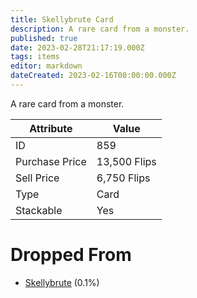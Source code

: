 ```yaml
---
title: Skellybrute Card
description: A rare card from a monster.
published: true
date: 2023-02-28T21:17:19.000Z
tags: items
editor: markdown
dateCreated: 2023-02-16T00:00:00.000Z
---
```


A rare card from a monster.

|Attribute|Value|
|-|-|
|ID|859|
|Purchase Price|13,500 Flips|
|Sell Price|6,750 Flips|
|Type|Card|
|Stackable|Yes|


# Dropped From
 * [Skellybrute](/monsters/skellybrute) (0.1%)
